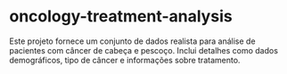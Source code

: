 # oncology-treatment-analysis
Este projeto fornece um conjunto de dados realista para análise de pacientes com câncer de cabeça e pescoço. Inclui detalhes como dados demográficos, tipo de câncer e informações sobre tratamento.

